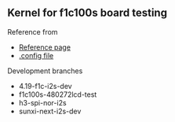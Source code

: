 ## Kernel for f1c100s board testing 
Reference from
- [Reference page](http://nano.lichee.pro/build_sys/kernel.html)
- [.config file](http://dl.sipeed.com/LICHEE/Nano/SDK/config)


Development branches
- 4.19-f1c-i2s-dev
- f1c100s-480272lcd-test
- h3-spi-nor-i2s
- sunxi-next-i2s-dev
